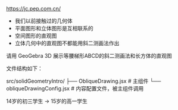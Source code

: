 https://jc.pep.com.cn/

- 我们以前接触过的几何体
- 平面图形和立体图形是互相联系的
- 空间图形的直观图
- 立体几何中的直观图不都能用斜二测画法作出

请用 GeoGebra 3D 展示等腰梯形ABCD的斜二测画法和长方体的直观图

文件结构如下：

src/solidGeometryIntro/
├── ObliqueDrawing.jsx       # 主组件
└── obliqueDrawingConfig.jsx # 内容配置文件，被主组件调用

14岁的初三学生 → 15岁的高一学生
